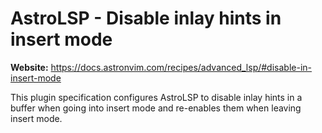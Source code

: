 # AstroLSP - Disable inlay hints in insert mode

**Website:** <https://docs.astronvim.com/recipes/advanced_lsp/#disable-in-insert-mode>

This plugin specification configures AstroLSP to disable inlay hints in a buffer when going into insert mode and re-enables them when leaving insert mode.

<!-- vim: set ft=markdown: -->